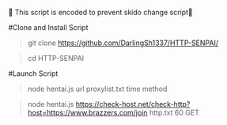 🧨 This script is encoded to prevent skido change script🧨

#Clone and Install Script

> git clone https://github.com/DarlingSh1337/HTTP-SENPAI/

> cd HTTP-SENPAI

#Launch Script

> node hentai.js url proxylist.txt time method

> node hentai.js https://check-host.net/check-http?host=https://www.brazzers.com/join http.txt 60 GET
